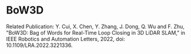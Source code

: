 # BoW3D
Related Publication:
Y. Cui, X. Chen, Y. Zhang, J. Dong, Q. Wu and F. Zhu, "BoW3D: Bag of Words for Real-Time Loop Closing in 3D LiDAR SLAM," in IEEE Robotics and Automation Letters, 2022, doi: 10.1109/LRA.2022.3221336.
